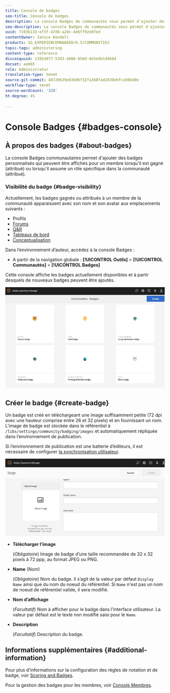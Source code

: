 ```yaml
---
title: Console de badges
seo-title: Console de badges
description: La console Badges de communautés vous permet d'ajouter des badges personnalisés qui peuvent être affichés pour les membres lorsqu'ils sont gagnés (attribués) ou lorsqu'ils assument un rôle spécifique dans la communauté (affectés).
seo-description: La console Badges de communautés vous permet d'ajouter des badges personnalisés qui peuvent être affichés pour les membres lorsqu'ils sont gagnés (attribués) ou lorsqu'ils assument un rôle spécifique dans la communauté (affectés).
uuid: 7103b133-ef3f-47d6-a2dc-4e6ff92e8fed
contentOwner: Janice Kendall
products: SG_EXPERIENCEMANAGER/6.5/COMMUNITIES
topic-tags: administering
content-type: reference
discoiquuid: 135b3077-5343-4888-858d-de5e9b1d4b04
docset: aem65
role: Administrator
translation-type: tm+mt
source-git-commit: 48726639e93696f32fa368fad2630e6fca50640e
workflow-type: tm+mt
source-wordcount: '320'
ht-degree: 4%

---
```



# Console Badges {#badges-console}

## À propos des badges {#about-badges}

La console Badges communautaires permet d&#39;ajouter des badges personnalisés qui peuvent être affichés pour un membre lorsqu&#39;il est gagné (attribué) ou lorsqu&#39;il assume un rôle spécifique dans la communauté (attribué).

### Visibilité du badge {#badge-visibility}

Actuellement, les badges gagnés ou attribués à un membre de la communauté apparaissent avec son nom et son avatar aux emplacements suivants :

* Profils
* [Forums](/help/communities/forum.md)
* [Q&amp;R](/help/communities/working-with-qna.md)
* [Tableaux de bord](/help/communities/enabling-leaderboard.md)
* [Conceptualisation](/help/communities/ideation-feature.md)

Dans l’environnement d’auteur, accédez à la console Badges :

* A partir de la navigation globale : **[!UICONTROL Outils]** > **[!UICONTROL Communautés]** > **[!UICONTROL Badges]**

Cette console affiche les badges actuellement disponibles et à partir desquels de nouveaux badges peuvent être ajoutés.

![badges-accueil](assets/badges-homepage.png)

## Créer le badge {#create-badge}

Un badge est créé en téléchargeant une image suffisamment petite (72 dpi avec une hauteur comprise entre 26 et 32 pixels) et en fournissant un nom. L’image de badge est stockée dans le référentiel à `/libs/settings/community/badging/images` et automatiquement répliquée dans l’environnement de publication.

Si l’environnement de publication est une batterie d’éditeurs, il est nécessaire de configurer [la synchronisation utilisateur](/help/communities/sync.md).

![create-badge](assets/create-badge.png)

* **Télécharger l’image**

   (*Obligatoire*) Image de badge d’une taille recommandée de 32 x 32 pixels à 72 ppp, au format JPEG ou PNG.

* **Name** (Nom)

   (*Obligatoire*) Nom du badge. Il s’agit de la valeur par défaut `Display Name` ainsi que du nom du noeud du référentiel. Si `Name` n&#39;est pas un nom de noeud de référentiel valide, il sera modifié.

* **Nom d’affichage**

   (*Facultatif*) Nom à afficher pour le badge dans l’interface utilisateur. La valeur par défaut est le texte non modifié saisi pour le `Name`.

* **Description**

   (*Facultatif*) Description du badge.

## Informations supplémentaires {#additional-information}

Pour plus d’informations sur la configuration des règles de notation et de badge, voir [Scoring and Badges](/help/communities/implementing-scoring.md).

Pour la gestion des badges pour les membres, voir [Console Membres](/help/communities/members.md).
